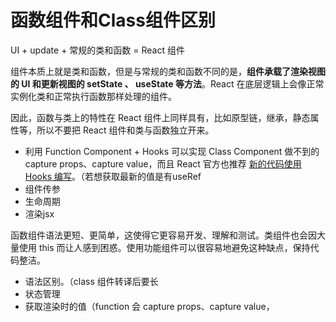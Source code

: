 # 函数组件和Class组件区别

UI + update + 常规的类和函数 = React 组件

组件本质上就是类和函数，但是与常规的类和函数不同的是，**组件承载了渲染视图的 UI 和更新视图的 setState 、 useState 等方法**。React 在底层逻辑上会像正常实例化类和正常执行函数那样处理的组件。

因此，函数与类上的特性在 React 组件上同样具有，比如原型链，继承，静态属性等，所以不要把 React 组件和类与函数独立开来。

- 利用 Function Component + Hooks 可以实现 Class Component 做不到的 capture props、capture value，而且 React 官方也推荐 [新的代码使用 Hooks 编写](https://reactjs.org/docs/hooks-faq.html#do-i-need-to-rewrite-all-my-class-components)。（若想获取最新的值是有useRef 
- 组件传参
- 生命周期
- 渲染jsx

函数组件语法更短、更简单，这使得它更容易开发、理解和测试。类组件也会因大量使用 this 而让人感到困惑。使用功能组件可以很容易地避免这种缺点，保持代码整洁。

- 语法区别。（class 组件转译后要长
- 状态管理
- 获取渲染时的值（function 会 capture props、capture value，

